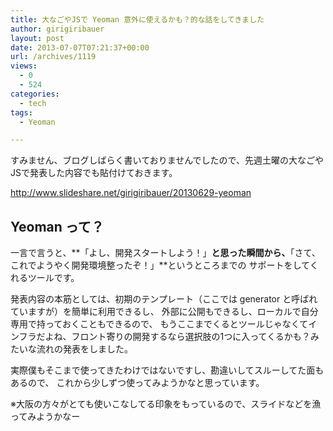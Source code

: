 ```yaml
---
title: 大なごやJSで Yeoman 意外に使えるかも？的な話をしてきました
author: girigiribauer
layout: post
date: 2013-07-07T07:21:37+00:00
url: /archives/1119
views:
  - 0
  - 524
categories:
  - tech
tags:
  - Yeoman

---
```

すみません、ブログしばらく書いておりませんでしたので、先週土曜の大なごやJSで発表した内容でも貼付けておきます。

<http://www.slideshare.net/girigiribauer/20130629-yeoman>

## Yeoman って？

一言で言うと、**「よし、開発スタートしよう！」**と思った瞬間から、**「さて、これでようやく開発環境整ったぞ！」**というところまでの サポートをしてくれるツールです。

発表内容の本筋としては、初期のテンプレート（ここでは generator と呼ばれていますが）を簡単に利用できるし、 外部に公開もできるし、ローカルで自分専用で持っておくこともできるので、 もうここまでくるとツールじゃなくてインフラだよね、フロント寄りの開発するなら選択肢の1つに入ってくるかも？みたいな流れの発表をしました。

実際僕もそこまで使ってきたわけではないですし、勘違いしてスルーしてた面もあるので、 これから少しずつ使ってみようかなと思っています。

※大阪の方々がとても使いこなしてる印象をもっているので、スライドなどを漁ってみようかなー
